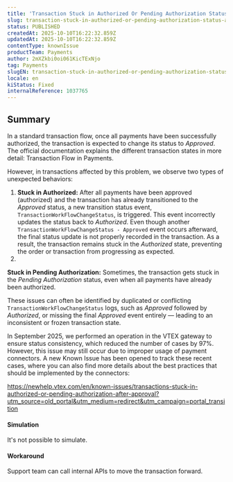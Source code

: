 ```yaml
---
title: 'Transaction Stuck in Authorized Or Pending Authorization Status After Being Approved'
slug: transaction-stuck-in-authorized-or-pending-authorization-status-after-being-approved
status: PUBLISHED
createdAt: 2025-10-10T16:22:32.859Z
updatedAt: 2025-10-10T16:22:32.859Z
contentType: knownIssue
productTeam: Payments
author: 2mXZkbi0oi061KicTExNjo
tag: Payments
slugEN: transaction-stuck-in-authorized-or-pending-authorization-status-after-being-approved
locale: en
kiStatus: Fixed
internalReference: 1037765
---
```


## Summary


In a standard transaction flow, once all payments have been successfully authorized, the transaction is expected to change its status to _Approved_.
The official documentation explains the different transaction states in more detail: Transaction Flow in Payments.

However, in transactions affected by this problem, we observe two types of unexpected behaviors:

1. **Stuck in Authorized:** After all payments have been approved (authorized) and the transaction has already transitioned to the _Approved_ status, a new transition status event, `TransactionWorkFlowChangeStatus`, is triggered. This event incorrectly updates the status back to _Authorized_. Even though another `TransactionWorkFlowChangeStatus - Approved` event occurs afterward, the final status update is not properly recorded in the transaction. As a result, the transaction remains stuck in the _Authorized_ state, preventing the order or transaction from progressing as expected.
2.

**Stuck in Pending Authorization:** Sometimes, the transaction gets stuck in the _Pending Authorization_ status, even when all payments have already been authorized.



These issues can often be identified by duplicated or conflicting `TransactionWorkFlowChangeStatus` logs, such as _Approved_ followed by _Authorized_, or missing the final _Approved_ event entirely — leading to an inconsistent or frozen transaction state.

In September 2025, we performed an operation in the VTEX gateway to ensure status consistency, which reduced the number of cases by 97%. However, this issue may still occur due to improper usage of payment connectors.
A new Known Issue has been opened to track these recent cases, where you can also find more details about the best practices that should be implemented by the connectors:

https://newhelp.vtex.com/en/known-issues/transactions-stuck-in-authorized-or-pending-authorization-after-approval?utm_source=old_portal&utm_medium=redirect&utm_campaign=portal_transition


#### Simulation


It's not possible to simulate.


#### Workaround


Support team can call internal APIs to move the transaction forward.


